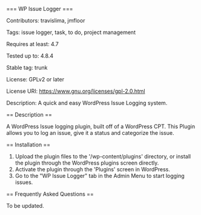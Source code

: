 === WP Issue Logger ===

Contributors: travislima, jmfloor

Tags: issue logger, task, to do, project management

Requires at least: 4.7

Tested up to: 4.8.4

Stable tag: trunk

License: GPLv2 or later

License URI: https://www.gnu.org/licenses/gpl-2.0.html

Description: A quick and easy WordPress Issue Logging system.

== Description ==

A WordPress Issue logging plugin, built off of a WordPress CPT. This Plugin allows you to log an issue, give it a status and categorize the issue.

== Installation ==

1. Upload the plugin files to the \'/wp-content/plugins\' directory, or install the plugin through the WordPress plugins screen directly.
2. Activate the plugin through the \'Plugins\' screen in WordPress.
3. Go to the \"WP Issue Logger\" tab in the Admin Menu to start logging issues.

== Frequently Asked Questions ==

To be updated.
